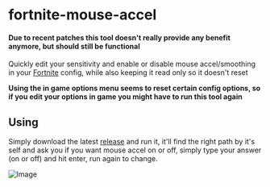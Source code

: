 # fortnite-mouse-accel


#### Due to recent patches this tool doesn't really provide any benefit anymore, but should still be functional


Quickly edit your sensitivity and enable or disable mouse accel/smoothing in your [Fortnite](https://fortnite.com/) config, while also keeping it read only so it doesn't reset

**Using the in game options menu seems to reset certain config options, so if you edit your options in game you might have to run this tool again**

## Using
Simply download the latest [release](https://github.com/smt923/fortnite-mouse-accel/releases) and run it, it'll find the right path by it's self and ask you if you want mouse accel on or off, simply type your answer (on or off) and hit enter, run again to change.


![Image](https://i.imgur.com/Rwy4cTE.png)

